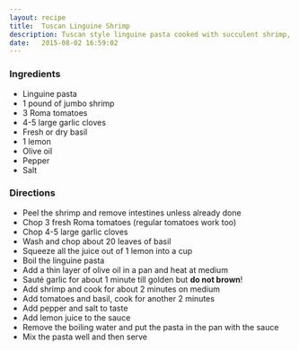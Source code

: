 ```yaml
---
layout: recipe
title:  Tuscan Linguine Shrimp
description: Tuscan style linguine pasta cooked with succulent shrimp, garlic, fresh Roma tomatoes, lemon juice and basil.
date:   2015-08-02 16:59:02
---
```


### Ingredients

- Linguine pasta
- 1 pound of jumbo shrimp
- 3 Roma tomatoes
- 4-5 large garlic cloves
- Fresh or dry basil
- 1 lemon
- Olive oil
- Pepper
- Salt

### Directions

- Peel the shrimp and remove intestines unless already done
- Chop 3 fresh Roma tomatoes (regular tomatoes work too)
- Chop 4-5 large garlic cloves
- Wash and chop about 20 leaves of basil
- Squeeze all the juice out of 1 lemon into a cup
- Boil the linguine pasta
- Add a thin layer of olive oil in a pan and heat at medium
- Saut&eacute; garlic for about 1 minute till golden but **do not brown**!
- Add shrimp and cook for about 2 minutes on medium
- Add tomatoes and basil, cook for another 2 minutes
- Add pepper and salt to taste
- Add lemon juice to the sauce
- Remove the boiling water and put the pasta in the pan with the sauce
- Mix the pasta well and then serve
